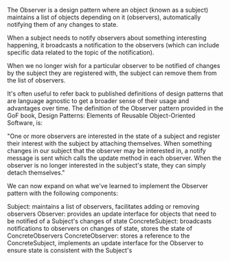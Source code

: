 The Observer is a design pattern where an object (known as a subject) maintains a list of objects depending on it (observers), automatically notifying them of any changes to state.

When a subject needs to notify observers about something interesting happening, it broadcasts a notification to the observers (which can include specific data related to the topic of the notification).

When we no longer wish for a particular observer to be notified of changes by the subject they are registered with, the subject can remove them from the list of observers.

It's often useful to refer back to published definitions of design patterns that are language agnostic to get a broader sense of their usage and advantages over time. The definition of the Observer pattern provided in the GoF book, Design Patterns: Elements of Reusable Object-Oriented Software, is:

"One or more observers are interested in the state of a subject and register their interest with the subject by attaching themselves. When something changes in our subject that the observer may be interested in, a notify message is sent which calls the update method in each observer. When the observer is no longer interested in the subject's state, they can simply detach themselves."

We can now expand on what we've learned to implement the Observer pattern with the following components:

Subject: maintains a list of observers, facilitates adding or removing observers
Observer: provides an update interface for objects that need to be notified of a Subject's changes of state
ConcreteSubject: broadcasts notifications to observers on changes of state, stores the state of ConcreteObservers
ConcreteObserver: stores a reference to the ConcreteSubject, implements an update interface for the Observer to ensure state is consistent with the Subject's
